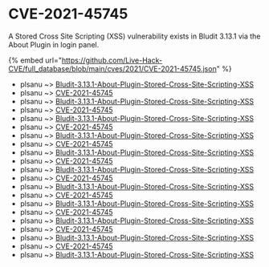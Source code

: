 # CVE-2021-45745

A Stored Cross Site Scripting (XSS) vulnerability exists in Bludit 3.13.1 via the About Plugin in login panel.

{% embed url="https://github.com/Live-Hack-CVE/full_database/blob/main/cves/2021/CVE-2021-45745.json" %}


* plsanu ~> [Bludit-3.13.1-About-Plugin-Stored-Cross-Site-Scripting-XSS](https://www.alice-snow.ru/2021/database/cve-2021-45745/bludit-3.13.1-about-plugin-stored-cross-site-scripting-xss-plsanu)
* plsanu ~> [CVE-2021-45745](https://www.alice-snow.ru/2021/database/cve-2021-45745/cve-2021-45745-plsanu)
* plsanu ~> [Bludit-3.13.1-About-Plugin-Stored-Cross-Site-Scripting-XSS](https://www.alice-snow.ru/2021/database/cve-2021-45745/bludit-3.13.1-about-plugin-stored-cross-site-scripting-xss-plsanu)
* plsanu ~> [CVE-2021-45745](https://www.alice-snow.ru/2021/database/cve-2021-45745/cve-2021-45745-plsanu)
* plsanu ~> [Bludit-3.13.1-About-Plugin-Stored-Cross-Site-Scripting-XSS](https://www.alice-snow.ru/2021/database/cve-2021-45745/bludit-3.13.1-about-plugin-stored-cross-site-scripting-xss-plsanu)
* plsanu ~> [CVE-2021-45745](https://www.alice-snow.ru/2021/database/cve-2021-45745/cve-2021-45745-plsanu)
* plsanu ~> [Bludit-3.13.1-About-Plugin-Stored-Cross-Site-Scripting-XSS](https://www.alice-snow.ru/2021/database/cve-2021-45745/bludit-3.13.1-about-plugin-stored-cross-site-scripting-xss-plsanu)
* plsanu ~> [CVE-2021-45745](https://www.alice-snow.ru/2021/database/cve-2021-45745/cve-2021-45745-plsanu)
* plsanu ~> [Bludit-3.13.1-About-Plugin-Stored-Cross-Site-Scripting-XSS](https://www.alice-snow.ru/2021/database/cve-2021-45745/bludit-3.13.1-about-plugin-stored-cross-site-scripting-xss-plsanu)
* plsanu ~> [CVE-2021-45745](https://www.alice-snow.ru/2021/database/cve-2021-45745/cve-2021-45745-plsanu)
* plsanu ~> [Bludit-3.13.1-About-Plugin-Stored-Cross-Site-Scripting-XSS](https://www.alice-snow.ru/2021/database/cve-2021-45745/bludit-3.13.1-about-plugin-stored-cross-site-scripting-xss-plsanu)
* plsanu ~> [CVE-2021-45745](https://www.alice-snow.ru/2021/database/cve-2021-45745/cve-2021-45745-plsanu)
* plsanu ~> [Bludit-3.13.1-About-Plugin-Stored-Cross-Site-Scripting-XSS](https://www.alice-snow.ru/2021/database/cve-2021-45745/bludit-3.13.1-about-plugin-stored-cross-site-scripting-xss-plsanu)
* plsanu ~> [CVE-2021-45745](https://www.alice-snow.ru/2021/database/cve-2021-45745/cve-2021-45745-plsanu)
* plsanu ~> [Bludit-3.13.1-About-Plugin-Stored-Cross-Site-Scripting-XSS](https://www.alice-snow.ru/2021/database/cve-2021-45745/bludit-3.13.1-about-plugin-stored-cross-site-scripting-xss-plsanu)
* plsanu ~> [CVE-2021-45745](https://www.alice-snow.ru/2021/database/cve-2021-45745/cve-2021-45745-plsanu)
* plsanu ~> [Bludit-3.13.1-About-Plugin-Stored-Cross-Site-Scripting-XSS](https://www.alice-snow.ru/2021/database/cve-2021-45745/bludit-3.13.1-about-plugin-stored-cross-site-scripting-xss-plsanu)
* plsanu ~> [CVE-2021-45745](https://www.alice-snow.ru/2021/database/cve-2021-45745/cve-2021-45745-plsanu)
* plsanu ~> [Bludit-3.13.1-About-Plugin-Stored-Cross-Site-Scripting-XSS](https://www.alice-snow.ru/2021/database/cve-2021-45745/bludit-3.13.1-about-plugin-stored-cross-site-scripting-xss-plsanu)
* plsanu ~> [CVE-2021-45745](https://www.alice-snow.ru/2021/database/cve-2021-45745/cve-2021-45745-plsanu)
* plsanu ~> [Bludit-3.13.1-About-Plugin-Stored-Cross-Site-Scripting-XSS](https://www.alice-snow.ru/2021/database/cve-2021-45745/bludit-3.13.1-about-plugin-stored-cross-site-scripting-xss-plsanu)